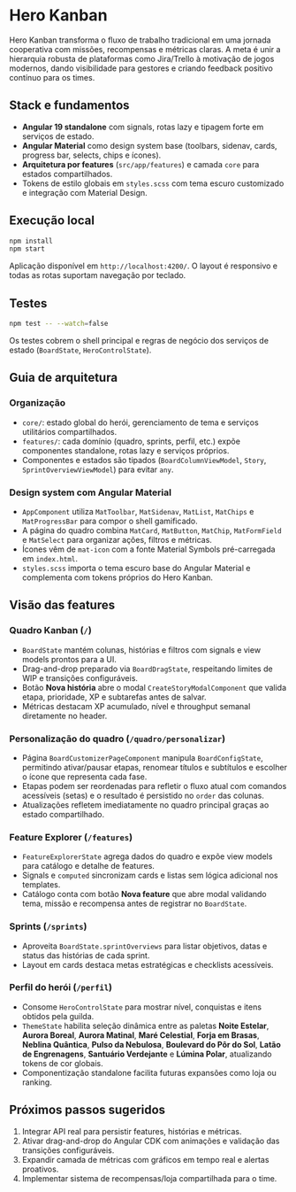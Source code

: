 # Hero Kanban

Hero Kanban transforma o fluxo de trabalho tradicional em uma jornada cooperativa com missões, recompensas e métricas claras. A meta é unir a hierarquia robusta de plataformas como Jira/Trello à motivação de jogos modernos, dando visibilidade para gestores e criando feedback positivo contínuo para os times.

## Stack e fundamentos

- **Angular 19 standalone** com signals, rotas lazy e tipagem forte em serviços de estado.
- **Angular Material** como design system base (toolbars, sidenav, cards, progress bar, selects, chips e ícones).
- **Arquitetura por features** (`src/app/features`) e camada `core` para estados compartilhados.
- Tokens de estilo globais em `styles.scss` com tema escuro customizado e integração com Material Design.

## Execução local

```bash
npm install
npm start
```

Aplicação disponível em `http://localhost:4200/`. O layout é responsivo e todas as rotas suportam navegação por teclado.

## Testes

```bash
npm test -- --watch=false
```

Os testes cobrem o shell principal e regras de negócio dos serviços de estado (`BoardState`, `HeroControlState`).

## Guia de arquitetura

### Organização

- `core/`: estado global do herói, gerenciamento de tema e serviços utilitários compartilhados.
- `features/`: cada domínio (quadro, sprints, perfil, etc.) expõe componentes standalone, rotas lazy e serviços próprios.
- Componentes e estados são tipados (`BoardColumnViewModel`, `Story`, `SprintOverviewViewModel`) para evitar `any`.

### Design system com Angular Material

- `AppComponent` utiliza `MatToolbar`, `MatSidenav`, `MatList`, `MatChips` e `MatProgressBar` para compor o shell gamificado.
- A página do quadro combina `MatCard`, `MatButton`, `MatChip`, `MatFormField` e `MatSelect` para organizar ações, filtros e métricas.
- Ícones vêm de `mat-icon` com a fonte Material Symbols pré-carregada em `index.html`.
- `styles.scss` importa o tema escuro base do Angular Material e complementa com tokens próprios do Hero Kanban.

## Visão das features

### Quadro Kanban (`/`)
- `BoardState` mantém colunas, histórias e filtros com signals e view models prontos para a UI.
- Drag-and-drop preparado via `BoardDragState`, respeitando limites de WIP e transições configuráveis.
- Botão **Nova história** abre o modal `CreateStoryModalComponent` que valida etapa, prioridade, XP e subtarefas antes de salvar.
- Métricas destacam XP acumulado, nível e throughput semanal diretamente no header.

### Personalização do quadro (`/quadro/personalizar`)
- Página `BoardCustomizerPageComponent` manipula `BoardConfigState`, permitindo ativar/pausar etapas, renomear títulos e subtítulos e escolher o ícone que representa cada fase.
- Etapas podem ser reordenadas para refletir o fluxo atual com comandos acessíveis (setas) e o resultado é persistido no `order` das colunas.
- Atualizações refletem imediatamente no quadro principal graças ao estado compartilhado.

### Feature Explorer (`/features`)
- `FeatureExplorerState` agrega dados do quadro e expõe view models para catálogo e detalhe de features.
- Signals e `computed` sincronizam cards e listas sem lógica adicional nos templates.
- Catálogo conta com botão **Nova feature** que abre modal validando tema, missão e recompensa antes de registrar no `BoardState`.

### Sprints (`/sprints`)
- Aproveita `BoardState.sprintOverviews` para listar objetivos, datas e status das histórias de cada sprint.
- Layout em cards destaca metas estratégicas e checklists acessíveis.

### Perfil do herói (`/perfil`)
- Consome `HeroControlState` para mostrar nível, conquistas e itens obtidos pela guilda.
- `ThemeState` habilita seleção dinâmica entre as paletas **Noite Estelar**, **Aurora Boreal**, **Aurora Matinal**, **Maré Celestial**, **Forja em Brasas**, **Neblina Quântica**, **Pulso da Nebulosa**, **Boulevard do Pôr do Sol**, **Latão de Engrenagens**, **Santuário Verdejante** e **Lúmina Polar**, atualizando tokens de cor globais.
- Componentização standalone facilita futuras expansões como loja ou ranking.

## Próximos passos sugeridos

1. Integrar API real para persistir features, histórias e métricas.
2. Ativar drag-and-drop do Angular CDK com animações e validação das transições configuráveis.
3. Expandir camada de métricas com gráficos em tempo real e alertas proativos.
4. Implementar sistema de recompensas/loja compartilhada para o time.
